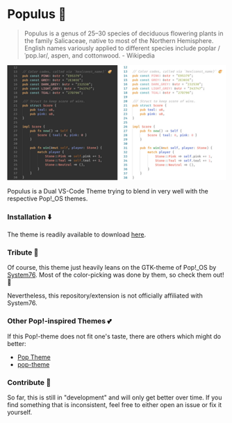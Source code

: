 # Populus 🥬

> Populus is a genus of 25–30 species of deciduous flowering plants in the family Salicaceae, native to most of the Northern Hemisphere. English names variously applied to different species include poplar /ˈpɒp.lər/, aspen, and cottonwood. - Wikipedia

![Screenshot of Theme](https://raw.githubusercontent.com/tmpr/populus/master/theme.jpg)



Populus is a Dual VS-Code Theme trying to blend in very well with the respective Pop!_OS themes.

### Installation ⬇️

The theme is readily available to download [here](https://marketplace.visualstudio.com/items?itemName=tmpr.populus).


### Tribute 🗽
Of course, this theme just heavily leans on the GTK-theme of Pop!_OS by [System76](https://system76.com/). Most of the color-picking was done by them, so check them out! 🤗

Nevertheless, this repository/extension is not officially affiliated with System76.

### Other Pop!-inspired Themes 💕

If this Pop!-theme does not fit one's taste, there are others which might do better:

- [Pop Theme](https://marketplace.visualstudio.com/items?itemName=ArtisanByteCrafter.poptheme)
- [pop-theme](https://marketplace.visualstudio.com/items?itemName=orenan.pop-theme)

### Contribute 🤝

So far, this is still in "development" and will only get better over time. If you find something that is inconsistent, feel free to either open an issue or fix it yourself. 